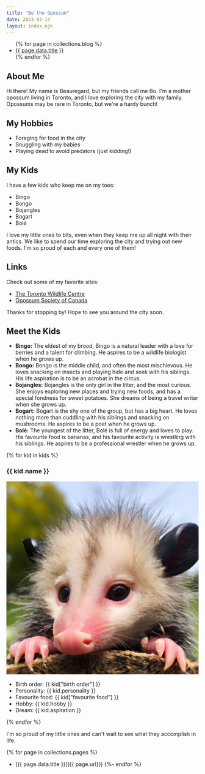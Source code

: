 ```yaml
---
title: "Bo the Opossum"
date: 2023-03-14
layout: index.njk
---
```


<ul>
  {% for page in collections.blog %}
    <li><a href="{{ page.url }}">{{ page.data.title }}</a></li>
  {% endfor %}
</ul>

## About Me

Hi there! My name is Beauregard, but my friends call me Bo. I'm a mother opossum living in Toronto, and I love exploring the city with my family. Opossums may be rare in Toronto, but we're a hardy bunch!

## My Hobbies

- Foraging for food in the city
- Snuggling with my babies
- Playing dead to avoid predators (just kidding!)

## My Kids

I have a few kids who keep me on my toes:

- Bingo
- Bongo
- Bojangles
- Bogart
- Bolé

I love my little ones to bits, even when they keep me up all night with their antics. We like to spend our time exploring the city and trying out new foods. I'm so proud of each and every one of them!

## Links

Check out some of my favorite sites:

- [The Toronto Wildlife Centre](https://www.torontowildlifecentre.com/)
- [Opossum Society of Canada](https://www.opossumsocietyofcanada.ca/)

Thanks for stopping by! Hope to see you around the city soon.

## Meet the Kids

- **Bingo:** The eldest of my brood, Bingo is a natural leader with a love for berries and a talent for climbing. He aspires to be a wildlife biologist when he grows up.
- **Bongo:** Bongo is the middle child, and often the most mischievous. He loves snacking on insects and playing hide and seek with his siblings. His life aspiration is to be an acrobat in the circus.
- **Bojangles:** Bojangles is the only girl in the litter, and the most curious. She enjoys exploring new places and trying new foods, and has a special fondness for sweet potatoes. She dreams of being a travel writer when she grows up.
- **Bogart:** Bogart is the shy one of the group, but has a big heart. He loves nothing more than cuddling with his siblings and snacking on mushrooms. He aspires to be a poet when he grows up.
- **Bolé:** The youngest of the litter, Bolé is full of energy and loves to play. His favourite food is bananas, and his favourite activity is wrestling with his siblings. He aspires to be a professional wrestler when he grows up.

<div class="kids">
{% for kid in kids %}
<div class="kiddo">
<h3>{{ kid.name }}</h3>
<img src="images/kid_placeholder.png" alt="{{kid.name}}" class="kid-img">
<ul>
<li>Birth order: {{ kid["birth order"] }}</li>
<li>Personality: {{ kid.personality }}</li>
<li>Favourite food: {{ kid["favourite food"] }}</li>
<li>Hobby: {{ kid.hobby }}</li>
<li>Dream: {{ kid.aspiration }}</li>
</ul>
</div>
{% endfor %}
</div>

I'm so proud of my little ones and can't wait to see what they accomplish in life.

<!-- LOOP throught the pages as links -->

{% for page in collections.pages %}
- [{{ page.data.title }}]({{ page.url}})
{%- endfor %}
